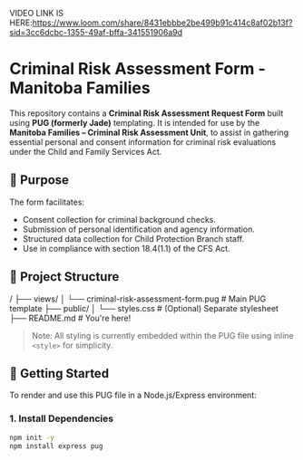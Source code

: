 VIDEO LINK IS HERE:https://www.loom.com/share/8431ebbbe2be499b91c414c8af02b13f?sid=3cc6dcbc-1355-49af-bffa-341551906a9d


# Criminal Risk Assessment Form - Manitoba Families

This repository contains a **Criminal Risk Assessment Request Form** built using **PUG (formerly Jade)** templating. It is intended for use by the **Manitoba Families – Criminal Risk Assessment Unit**, to assist in gathering essential personal and consent information for criminal risk evaluations under the Child and Family Services Act.

## 📝 Purpose

The form facilitates:
- Consent collection for criminal background checks.
- Submission of personal identification and agency information.
- Structured data collection for Child Protection Branch staff.
- Use in compliance with section 18.4(1.1) of the CFS Act.

## 📁 Project Structure

/ ├── views/ │ └── criminal-risk-assessment-form.pug # Main PUG template ├── public/ │ └── styles.css # (Optional) Separate stylesheet ├── README.md # You're here!


> Note: All styling is currently embedded within the PUG file using inline `<style>` for simplicity.

## 🚀 Getting Started

To render and use this PUG file in a Node.js/Express environment:

### 1. Install Dependencies

```bash
npm init -y
npm install express pug


